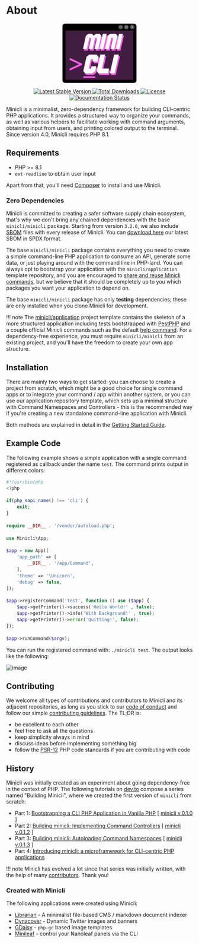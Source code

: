 # About
<p align="center">
<img src="./images/logo/minicli_logo_term_pink.png" align="center" alt="logo" title="Minicli logo" alt="Minicli Logo" width="200">
</p>

<p align="center">
    <a href="//packagist.org/packages/minicli/minicli">
        <img src="https://poser.pugx.org/minicli/minicli/v" alt="Latest Stable Version" title="Latest Stable Version">
    </a>
    <a href="//packagist.org/packages/minicli/minicli">
        <img src="https://poser.pugx.org/minicli/minicli/downloads" alt="Total Downloads" title="Total Downloads">
    </a>
    <a href="//packagist.org/packages/minicli/minicli">
        <img src="https://poser.pugx.org/minicli/minicli/license" alt="License" title="License">
    </a>
    <a href="https://docs.minicli.dev/en/latest/?badge=latest">
        <img src="https://readthedocs.org/projects/minicliphp/badge/?version=latest" alt="Documentation Status" title="Documentation Status">
    </a>
</p>

Minicli is a minimalist, zero-dependency framework for building CLI-centric PHP applications. It provides a structured way to organize your commands, as well as various helpers to facilitate working with command arguments, obtaining input from users, and printing colored output to the terminal. Since version 4.0, Minicli requires PHP 8.1.

## Requirements

- PHP >= 8.1
- `ext-readline` to obtain user input

Apart from that, you'll need [Composer](https://getcomposer.org/) to install and use Minicli.

### Zero Dependencies 
Minicli is committed to creating a safer software supply chain ecosystem, that's why we don't bring any chained dependencies with the base `minicli/minicli` package. Starting from version `3.2.0`, we also include [SBOM](https://en.wikipedia.org/wiki/Software_supply_chain) files with every release of Minicli. You can [download here](https://github.com/minicli/minicli/releases/download/4.0.0/minicli-build.spdx.json) our latest SBOM in SPDX format.

The base `minicli/minicli` package contains everything you need to create a simple command-line PHP application to consume an API, generate some data, or just playing around with the command line in PHP-land.
You can always opt to bootstrap your application with the `minicli/application` template repository, and you are encouraged to [share and reuse Minicli commands](/sharing_commands), but we believe that it should be completely up to you which packages you want your application to depend on.

The base `minicli/minicli` package has only **testing** dependencies; these are only installed when you clone Minicli for development.

!!! note 
    The [minicli/application](https://github.com/minicli/application) project template contains the skeleton of a more structured application including tests bootstrapped with [PestPHP](https://pestphp.com/) and a couple official Minicli commands such as the default [help command](https://github.com/minicli/command-help). 
    For a dependency-free experience, you must require `minicli/minicli` from an existing project, and you'll have the freedom to create your own app structure.

## Installation

There are mainly two ways to get started: you can choose to create a project from scratch, which might be a good choice for single command apps or to integrate your command / app within another system, or you can use our application repository template, which sets up a minimal structure with Command Namespaces and Controllers - this is the recommended way if you're creating a new standalone command-line application with Minicli.

Both methods are explained in detail in the [Getting Started Guide](/getting_started/creating-apps/).

## Example Code

The following example shows a simple application with a single command registered as callback under the name `test`. The command prints output in different colors:

```php
#!/usr/bin/php
<?php

if(php_sapi_name() !== 'cli') {
    exit;
}

require __DIR__ . '/vendor/autoload.php';

use Minicli\App;

$app = new App([
    'app_path' => [
        __DIR__ . '/app/Command',
    ],
    'theme' => '\Unicorn', 
    'debug' => false,
]);

$app->registerCommand('test', function () use ($app) {
    $app->getPrinter()->success('Hello World!' , false);
    $app->getPrinter()->info('With Background!' , true);
    $app->getPrinter()->error('Quitting!', false);
});

$app->runCommand($argv);
```

You can run the registered command with: `./minicli test`. The output looks like the following:

![image](./images/output_index.png "Image of a terminal with the output of the code above.")

## Contributing

We welcome all types of contributions and contributors to Minicli and its adjacent repositories, as long as you stick to our [code of conduct](https://github.com/minicli/minicli/blob/main/CODE_OF_CONDUCT.md) and follow our simple [contributing guidelines](https://github.com/minicli/minicli/blob/main/CONTRIBUTING.md). The TL;DR is:

- be excellent to each other
- feel free to ask all the questions
- keep simplicity always in mind
- discuss ideas before implementing something big
- follow the [PSR-12](https://www.php-fig.org/psr/psr-12/) PHP code standards if you are contributing with code

## History

Minicli was initially created as an experiment about going dependency-free in the context of PHP. The following tutorials on [dev.to](https://dev.to/erikaheidi) compose a series named "Building Minicli", where we created the first version of `minicli` from scratch:

 - Part 1: [Bootstrapping a CLI PHP Application in Vanilla PHP](https://dev.to/erikaheidi/bootstrapping-a-cli-php-application-in-vanilla-php-4ee) [ [minicli v.0.1.0](https://github.com/erikaheidi/minicli/tree/0.1.0) ]
 - Part 2: [Building minicli: Implementing Command Controllers](https://dev.to/erikaheidi/php-in-the-command-line-implementing-command-controllers-13lh) [ [minicli v.0.1.2](https://github.com/erikaheidi/minicli/tree/0.1.2) ]
 - Part 3: [Building minicli: Autoloading Command Namespaces](https://dev.to/erikaheidi/building-minicli-autoloading-command-namespaces-3ljm) [ [minicli v.0.1.3](https://github.com/erikaheidi/minicli/tree/0.1.3) ]
 - Part 4: [Introducing minicli: a microframework for CLI-centric PHP applications](https://dev.to/erikaheidi/introducing-minicli-a-microframework-for-cli-centric-php-applications-44ik)

!!! note
    Minicli has evolved a lot since that series was initially written, with the help of many [contributors](https://github.com/minicli/minicli/blob/main/CONTRIBUTORS.md). Thank you!

### Created with Minicli

The following applications were created using Minicli:

- [Librarian](https://github.com/librarianphp/librarian) - A minimalist file-based CMS / markdown document indexer
- [Dynacover](https://github.com/erikaheidi/dynacover) - Dynamic Twitter images and banners
- [GDaisy](https://github.com/erikaheidi/gdaisy) - `php-gd` based image templates
- [Minileaf](https://github.com/erikaheidi/minileaf) - control your Nanoleaf panels via the CLI
